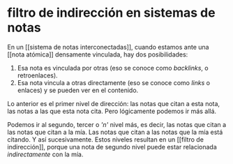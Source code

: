# filtro de indirección en sistemas de notas
En un [[sistema de notas interconectadas]], cuando estamos ante una [[nota atómica]] densamente vinculada, hay dos posibilidades:

1. Esa nota es vinculada por otras (eso se conoce como *backlinks*, o retroenlaces).
2. Esa nota vincula a otras directamente (eso se conoce como *links* o enlaces) y se pueden ver en el contenido.

Lo anterior es el primer nivel de dirección: las notas que citan a esta nota, las notas a las que esta nota cita. Pero lógicamente podemos ir más allá.

Podemos ir al segundo, tercer o *'n'* nivel más, es decir, las notas que citan a las notas que citan a la mía. Las notas que citan a las notas que la mía está citando. Y así sucesivamente. Estos niveles resultan en un [[filtro de indirección]], porque una nota de segundo nivel puede estar relacionada *indirectamente* con la mía.
